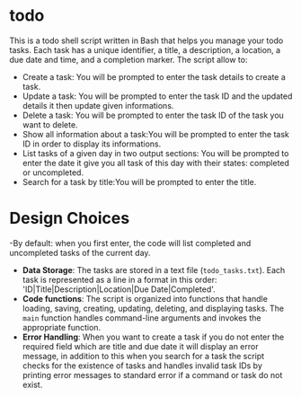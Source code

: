 # todo
This is a  todo shell script written in Bash that helps you manage your todo tasks. Each task has a unique identifier, a title, a description, a location, a due date and time, and a completion marker.
The script allow to:
- Create a task: You will be prompted to enter the task details to create a task.
- Update a task: You will be prompted to enter the task ID and the updated details it then update given informations.
- Delete a task: You will be prompted to enter the task ID of the task you want to delete.
- Show all information about a task:You will be prompted to enter the task ID in order to display its informations.
- List tasks of a given day in two output sections: You will be prompted to enter the date it give you all task of this day with their states: completed or uncompleted.
- Search for a task by title:You will be prompted to enter the title.
# Design Choices
-By default: when you first enter, the code will list completed and uncompleted tasks of the current day.
- **Data Storage**: The tasks are stored in a text file (`todo_tasks.txt`). Each task is represented as a line in a format in this order: 'ID|Title|Description|Location|Due Date|Completed'.
- **Code functions**: The script is organized into functions that handle loading, saving, creating, updating, deleting, and displaying tasks. The `main` function handles command-line arguments and invokes the appropriate function.
- **Error Handling**: When you want to create a task if you do not enter the required field which are title and due date it will display an error message, in addition to this when you search for a task the script checks for the existence of tasks and handles invalid task IDs by printing error messages to standard error if a command or task do not exist.
  

